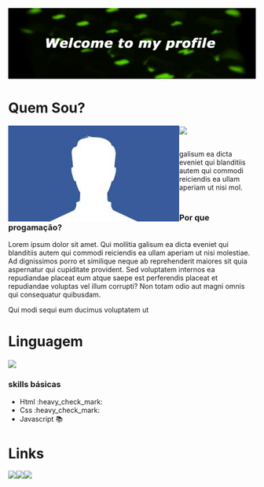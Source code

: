 
   <a href="#">
      <img src="https://github.com/loopingstars/loopingstars/blob/main/bannergreenedit.jpg" />
   </a>

 <h1>Quem Sou?</h1>
  <a href="https://github.com/anuraghazra/github-readme-stats">
     <img align="left" height="195"src="https://github.com/loopingstars/loopingstars/blob/main/perfiltest.jpg" />
     <img align="center"  src="https://github-readme-stats.vercel.app/api?username=loopingstars&show_icons=true&theme=chartreuse-dark&count_private=true" />
  
 </a>
<p> <br> galisum ea dicta eveniet qui blanditiis autem qui commodi reiciendis ea ullam aperiam ut nisi mol.</p>
</p>

              
  <h3><br>Por que progamação?</h3>
<p><p>Lorem ipsum dolor sit amet. Qui mollitia galisum ea dicta eveniet qui blanditiis autem qui commodi reiciendis ea ullam aperiam ut nisi molestiae. Ad dignissimos porro et similique neque ab reprehenderit maiores sit quia aspernatur qui cupiditate provident. Sed voluptatem internos ea repudiandae placeat eum atque saepe est perferendis placeat et repudiandae voluptas vel illum corrupti? Non totam odio aut magni omnis qui consequatur quibusdam. </p><p>Qui modi sequi eum ducimus voluptatem ut  </p>
</p>

<h1>Linguagem</h1> 
<div>
 <img align="center"  src="https://github-readme-stats.vercel.app/api/top-langs/?username=loopingstars" />
   <h3>skills básicas</h3>
   <ul> 
      <li>Html :heavy_check_mark:</li>
      <li>Css :heavy_check_mark:	</li>
      <li>Javascript 📚 </li>
     
   </ul>
</div>

 <h1>Links</h1>
 <a href="#">
   <img align="left" src="https://img.shields.io/badge/LinkedIn-0077B5?style=for-the-badge&logo=linkedin&logoColor=white"/ >
 </a>
 <a href="#">
   <img  align="left" src="https://img.shields.io/badge/Telegram-2CA5E0?style=for-the-badge&logo=telegram&logoColor=white"/ >
 </a>
 <a href="#">
   <img align="left" src="https://img.shields.io/badge/Discord-7289DA?style=for-the-badge&logo=discord&logoColor=white"/ >
 </a>

  
   

